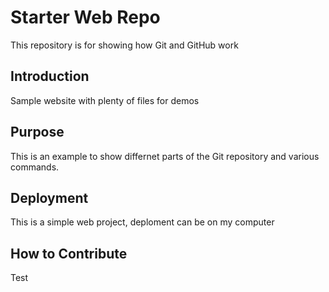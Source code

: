 # Starter Web Repo
This repository is for showing how Git and GitHub work

## Introduction
Sample website with plenty of files for demos

## Purpose
This is an example to show differnet parts of the Git repository and various commands.

## Deployment
This is a simple web project, deploment can be on my computer

## How to Contribute
Test

